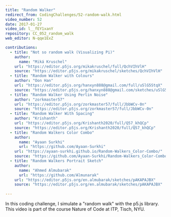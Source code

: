 ```yaml
---
title: "Random Walker"
redirect_from: CodingChallenges/52-random-walk.html
video_number: 52
date: 2017-01-27
video_id: l__fEY1xanY
repository: CC_052_random_walk
web_editor: N-qqe1ExZ

contributions:
  - title: "Not so random walk (Visualizing Pi)"
    author:
      name: "Miká Kruschel"
    url: "https://editor.p5js.org/mikakruschel/full/QchVIhVlH"
    source: "https://editor.p5js.org/mikakruschel/sketches/QchVIhVlH"
  - title: "Random Walker with Colours"
    author: "Oon Han"
    url: "https://editor.p5js.org/hanxyn888@gmail.com/full/uSlG5StqX"
    source: "https://editor.p5js.org/hanxyn888@gmail.com/sketches/uSlG5StqX"
  - title: "Random Walker Using Perlin Noise"
    author: "zorkmaster57"
    url: "https://editor.p5js.org/zorkmaster57/full/JbbWCv-0n"
    source: "https://editor.p5js.org/zorkmaster57/full/JbbWCv-0n"
  - title: "Random Walker With Spacing"
    author: "Krishanth"
    url: "https://editor.p5js.org/Krishanth2020/full/Q57_khQCp"
    source: "https://editor.p5js.org/Krishanth2020/full/Q57_khQCp"
  - title: "Random Walkers Color Combo"
    author:
      name: "Ayaan Surkhi"
      url: "https://github.com/Ayaan-Surkhi"
    url: "https://ayaan-surkhi.github.io/Random-Walkers_Color-Combo/"
    source: "https://github.com/Ayaan-Surkhi/Random-Walkers_Color-Combo"
  - title: "Random Walkers Portrait Sketch"
    author:
      name: "Ahmed Almubarak"
      url: "https://github.com/Almunarak"
    url: "https://editor.p5js.org/en.almubarak/sketches/pAKAPAJBX"
    source: "https://editor.p5js.org/en.almubarak/sketches/pAKAPAJBX"
    
---
```


In this coding challenge, I simulate a "random walk" with the p5.js library. This video is part of the course Nature of Code at ITP, Tisch, NYU.
